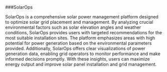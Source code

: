 ###SolarOps

SolarOps is a comprehensive solar power management platform designed to optimize solar grid placement and management. By analyzing crucial environmental factors such as solar elevation angles and weather conditions, SolarOps provides users with targeted recommendations for the most suitable installation sites. The platform emphasizes areas with high potential for power generation based on the environmental parameters provided. Additionally, SolarOps offers clear visualizations of power generation data, enabling grid operators to monitor performance and make informed decisions promptly. With these insights, users can maximize energy output and improve solar panel installation and grid management.
